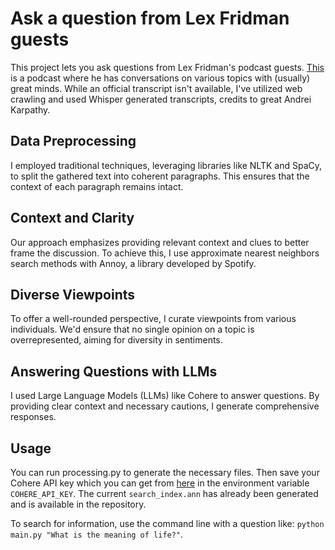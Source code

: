 # Ask a question from Lex Fridman guests

This project lets you ask questions from Lex Fridman's podcast guests. [This](https://lexfridman.com/podcast) is a podcast where he has conversations on various topics with (usually) great minds. While an official transcript isn't available, I've utilized web crawling and used Whisper generated transcripts, credits to great Andrei Karpathy.

## Data Preprocessing

I employed traditional techniques, leveraging libraries like NLTK and SpaCy, to split the gathered text into coherent paragraphs. This ensures that the context of each paragraph remains intact.

## Context and Clarity

Our approach emphasizes providing relevant context and clues to better frame the discussion. To achieve this, I use approximate nearest neighbors search methods with Annoy, a library developed by Spotify.

## Diverse Viewpoints

To offer a well-rounded perspective, I curate viewpoints from various individuals. We'd ensure that no single opinion on a topic is overrepresented, aiming for diversity in sentiments.

## Answering Questions with LLMs

I used Large Language Models (LLMs) like Cohere to answer questions. By providing clear context and necessary cautions, I generate comprehensive responses.

## Usage

You can run processing.py to generate the necessary files. Then save your Cohere API key which you can get from [here](https://docs.cohere.com/docs) in the environment variable `COHERE_API_KEY`. The current `search_index.ann` has already been generated and is available in the repository.

To search for information, use the command line with a question like: `python main.py "What is the meaning of life?"`.
